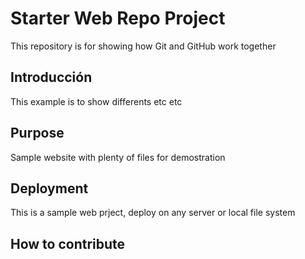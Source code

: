 # Starter Web Repo Project

This repository is for showing how Git and GitHub work together

## Introducción

This example is to show differents etc etc

## Purpose

Sample website with plenty of files for demostration

## Deployment

This is a sample web prject, deploy on any server or local file system
## How to contribute
